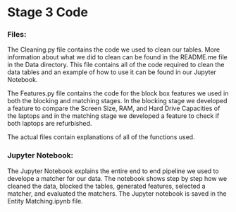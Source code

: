 # Stage 3 Code

### Files:

The Cleaning.py file contains the code we used to clean our tables. More information about what we did to clean can be found in the README.me file in the Data directory. This file contains all of the code required to clean the data tables and an example of how to use it can be found in our Jupyter Notebook.

The Features.py file contains the code for the block box features we used in both the blocking and matching stages. In the blocking stage we developed a feature to compare the Screen Size, RAM, and Hard Drive Capacities of the laptops and in the matching stage we developed a feature to check if both laptops are refurbished.

The actual files contain explanations of all of the functions used.

### Jupyter Notebook:

The Jupyter Notebook explains the entire end to end pipeline we used to develope a matcher for our data. The notebook shows step by step how we cleaned the data, blocked the tables, generated features, selected a matcher, and evaluated the matchers. The Jupyter notebook is saved in the Entity Matching.ipynb file.

